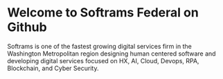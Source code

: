 # Welcome to Softrams Federal on Github

Softrams is one of the fastest growing digital services firm in the Washington Metropolitan region
designing human centered software and developing digital services focused on HX, AI, Cloud, Devops,
RPA, Blockchain, and Cyber Security.
